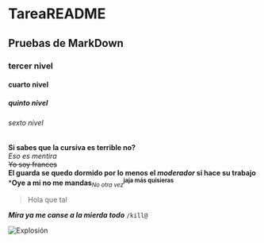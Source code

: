 # TareaREADME
## Pruebas de MarkDown
### tercer nivel
#### cuarto nivel
##### quinto nivel
###### sexto nivel

**Si sabes que la cursiva es terrible no?**  
_Eso es mentira_  
~~Yo soy frances~~  
**El guarda se quedo dormido por lo menos el _moderador_ si hace su trabajo**  
***Oye a mi no me mandas**<sub>_No otra vez_</sub><sup>**jaja más quisieras**</sup>  
> Hola que tal

***Mira ya me canse a la mierda todo***
`/kill@` 

![Explosión](https://upload.wikimedia.org/wikipedia/commons/thumb/7/79/Operation_Upshot-Knothole_-_Badger_001.jpg/1024px-Operation_Upshot-Knothole_-_Badger_001.jpg)
